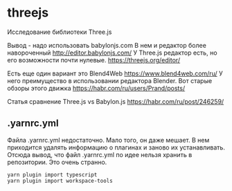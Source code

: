 # threejs
Исследование библиотеки Three.js

Вывод - надо использовать babylonjs.com
В нем и редактор более навороченный http://editor.babylonjs.com/
У Three.js редактор есть, но его возможности почти нулевые.
https://threejs.org/editor/

Есть еще один вариант это Blend4Web https://www.blend4web.com/ru/
У него преимущество в использовании редактора Blender.
Вот старые обзоры этого движка https://habr.com/ru/users/Prand/posts/


Статья сравнение Three.js vs Babylon.js
https://habr.com/ru/post/246259/

.yarnrc.yml
-----------

Файла .yarnrc.yml недостаточно. Мало того, он даже мешает. В нем приходится удалять информацию о плагинах и заново их устанавливать.
Отсюда вывод, что файл .yarnrc.yml по идее нельзя хранить в репозитории. Это очень странно.

```
yarn plugin import typescript
yarn plugin import workspace-tools
```